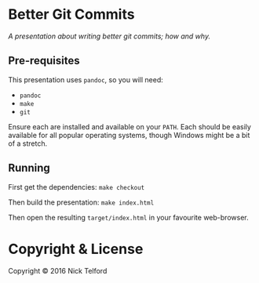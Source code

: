 # Better Git Commits
_A presentation about writing better git commits; how and why._

## Pre-requisites

This presentation uses `pandoc`, so you will need:

* `pandoc`
* `make`
* `git`

Ensure each are installed and available on your `PATH`. Each should be easily
available for all popular operating systems, though Windows might be a bit of
a stretch.

## Running

First get the dependencies: `make checkout`

Then build the presentation: `make index.html`

Then open the resulting `target/index.html` in your favourite web-browser.

# Copyright & License
Copyright &copy; 2016 Nick Telford

